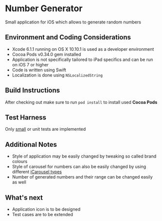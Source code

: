 # Number Generator

Small application for iOS which allows to generate random numbers

## Environment and Coding Considerations

* Xcode 6.1.1 running on OS X 10.10.1 is used as a developer environment
* Cocoa Pods v0.34.0 gem installed
* Application is not specifically tailored to iPad specifics and can be run on iOS 7 or higher
* Code is written using Swift
* Localization is done using `NSLocalizedString`

## Build Instructions

After checking out make sure to run `pod install` to install used **Cocoa Pods**

## Test Harness

Only [small](http://googletesting.blogspot.co.uk/2010/12/test-sizes.html) or unit tests are implemented

## Additional Notes

* Style of application may be easily changed by tweaking so called brand colours
* Style of carousel for numbers can also be easily changed by using different [iCarousel types](https://github.com/nicklockwood/iCarousel)
* Number of generated numbers and their range can be changed easily as well

## What's next

* Application icon is to be designed
* Test cases are to be extended

